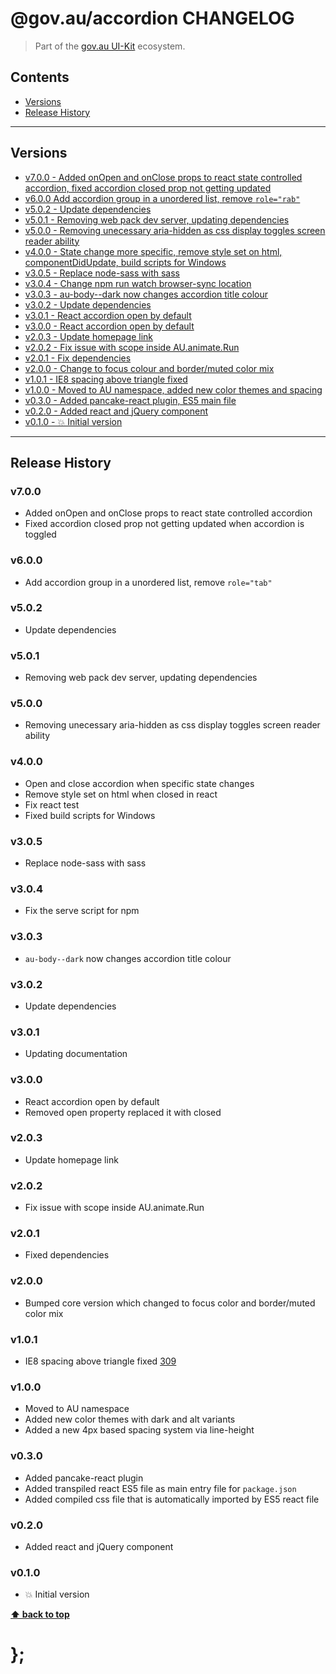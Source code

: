 @gov.au/accordion CHANGELOG
======================

> Part of the [gov.au UI-Kit](https://github.com/govau/uikit/) ecosystem.


## Contents

* [Versions](#install)
* [Release History](#release-history)


----------------------------------------------------------------------------------------------------------------------------------------------------------------


## Versions

* [v7.0.0 - Added onOpen and onClose props to react state controlled accordion, fixed accordion closed prop not getting updated](#v601)
* [v6.0.0 Add accordion group in a unordered list, remove `role="rab"`](#v600)
* [v5.0.2 - Update dependencies](#v502)
* [v5.0.1 - Removing web pack dev server, updating dependencies](#v501)
* [v5.0.0 - Removing unecessary aria-hidden as css display toggles screen reader ability](#v500)
* [v4.0.0 - State change more specific, remove style set on html, componentDidUpdate, build scripts for Windows](#v400)
* [v3.0.5 - Replace node-sass with sass](#v305)
* [v3.0.4 - Change npm run watch browser-sync location](#v304)
* [v3.0.3 - au-body--dark now changes accordion title colour](#v303)
* [v3.0.2 - Update dependencies](#v302)
* [v3.0.1 - React accordion open by default](#v301)
* [v3.0.0 - React accordion open by default](#v300)
* [v2.0.3 - Update homepage link](#v203)
* [v2.0.2 - Fix issue with scope inside AU.animate.Run](#v202)
* [v2.0.1 - Fix dependencies](#v201)
* [v2.0.0 - Change to focus colour and border/muted color mix](#v200)
* [v1.0.1 - IE8 spacing above triangle fixed](#v101)
* [v1.0.0 - Moved to AU namespace, added new color themes and spacing](#v100)
* [v0.3.0 - Added pancake-react plugin, ES5 main file](#v030)
* [v0.2.0 - Added react and jQuery component](#v020)
* [v0.1.0 - 💥 Initial version](#v010)


----------------------------------------------------------------------------------------------------------------------------------------------------------------


## Release History

### v7.0.0

- Added onOpen and onClose props to react state controlled accordion
- Fixed accordion closed prop not getting updated when accordion is toggled


### v6.0.0

- Add accordion group in a unordered list, remove `role="tab"`


### v5.0.2

- Update dependencies


### v5.0.1

- Removing web pack dev server, updating dependencies


### v5.0.0

- Removing unecessary aria-hidden as css display toggles screen reader ability


### v4.0.0

- Open and close accordion when specific state changes
- Remove style set on html when closed in react
- Fix react test
- Fixed build scripts for Windows


### v3.0.5

- Replace node-sass with sass


### v3.0.4

- Fix the serve script for npm


### v3.0.3

- `au-body--dark` now changes accordion title colour


### v3.0.2

- Update dependencies


### v3.0.1

- Updating documentation


### v3.0.0

- React accordion open by default
- Removed open property replaced it with closed


### v2.0.3

- Update homepage link


### v2.0.2

- Fix issue with scope inside AU.animate.Run


### v2.0.1

- Fixed dependencies


### v2.0.0

- Bumped core version which changed to focus color and border/muted color mix


### v1.0.1

- IE8 spacing above triangle fixed [309](https://github.com/govau/uikit/issues/309)


### v1.0.0

- Moved to AU namespace
- Added new color themes with dark and alt variants
- Added a new 4px based spacing system via line-height


### v0.3.0

- Added pancake-react plugin
- Added transpiled react ES5 file as main entry file for `package.json`
- Added compiled css file that is automatically imported by ES5 react file


### v0.2.0

- Added react and jQuery component


### v0.1.0

- 💥 Initial version


**[⬆ back to top](#contents)**


# };
